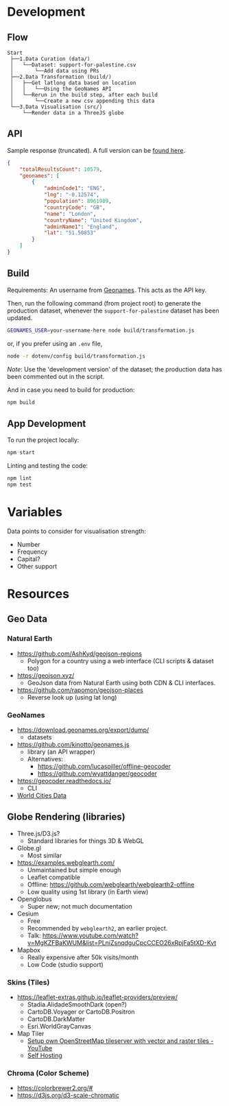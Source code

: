 # Development

## Flow
```
Start
 ├──1.Data Curation (data/)
 │   └──Dataset: support-for-palestine.csv
 │       └──Add data using PRs
 ├──2.Data Transformation (build/)
 │   ├──Get latlong data based on location
 │   │   └──Using the GeoNames API
 │   └──Rerun in the build step, after each build
 │       └──Create a new csv appending this data
 └──3.Data Visualisation (src/)
     └──Render data in a ThreeJS globe
```

## API
Sample response (truncated). A full version can be [found here](https://www.geonames.org/export/geonames-search.html).
```json
{
    "totalResultsCount": 10579,
    "geonames": [
        {
            "adminCode1": "ENG",
            "lng": "-0.12574",
            "population": 8961989,
            "countryCode": "GB",
            "name": "London",
            "countryName": "United Kingdom",
            "adminName1": "England",
            "lat": "51.50853"
        }
    ]
}
```

## Build
Requirements:
    An username from [Geonames](https://www.geonames.org/). This acts as the API key.

Then, run the following command (from project root) to generate the production dataset, whenever the `support-for-palestine` dataset has been updated.
```sh
GEONAMES_USER=your-username-here node build/transformation.js
```

or, if you prefer using an `.env` file,
```sh
node -r dotenv/config build/transformation.js
```

*Note*: Use the 'development version' of the dataset; the production data has been commented out in the script. 

And in case you need to build for production:
```sh
npm build
```

## App Development

To run the project locally:
```sh
npm start
```

Linting and testing the code:
```sh
npm lint
npm test
```

# Variables
Data points to consider for visualisation strength:
- Number
- Frequency
- Capital?
- Other support

# Resources
## Geo Data
### Natural Earth
- https://github.com/AshKyd/geojson-regions
    - Polygon for a country using a web interface (CLI scripts & dataset too)
- https://geojson.xyz/
    - GeoJson data from Natural Earth using both CDN & CLI interfaces.
- https://github.com/rapomon/geojson-places
    - Reverse look up (using lat long)

### GeoNames
- https://download.geonames.org/export/dump/
    - datasets
- https://github.com/kinotto/geonames.js
    - library (an API wrapper)
    - Alternatives: 
        - https://github.com/lucaspiller/offline-geocoder 
        - https://github.com/wyattdanger/geocoder
- https://geocoder.readthedocs.io/
    - CLI
- [World Cities Data](https://datahub.io/core/world-cities)

## Globe Rendering (libraries)
- Three.js/D3.js?
    - Standard libraries for things 3D & WebGL
- Globe.gl
    - Most similar
- https://examples.webglearth.com/
    - Unmaintained but simple enough
    - Leaflet compatible
    - Offline: https://github.com/webglearth/webglearth2-offline
    - Low quality using 1st library (in Earth view)
- Openglobus
    - Super new; not much documentation
- Cesium
    - Free
    - Recommended by `webglearth2`, an earlier project.
    - Talk: https://www.youtube.com/watch?v=MgKZFBaKWUM&list=PLniZsnqdguCpcCCEO26xRpjFa5tXD-Kvt
- Mapbox
    - Really expensive after 50k visits/month
    - Low Code (studio support)

### Skins (Tiles)
- https://leaflet-extras.github.io/leaflet-providers/preview/
    - Stadia.AlidadeSmoothDark (open?)
    - CartoDB.Voyager or CartoDB.Positron
    - CartoDB.DarkMatter
    - Esri.WorldGrayCanvas 
- Map Tiler
    - [Setup own OpenStreetMap tileserver with vector and raster tiles - YouTube](https://www.youtube.com/watch?v=L3U-hJrg1Ek)
    - [Self Hosting](https://stackoverflow.com/questions/49054881/self-host-osm-tiles)

### Chroma (Color Scheme)
- https://colorbrewer2.org/#
- https://d3js.org/d3-scale-chromatic
